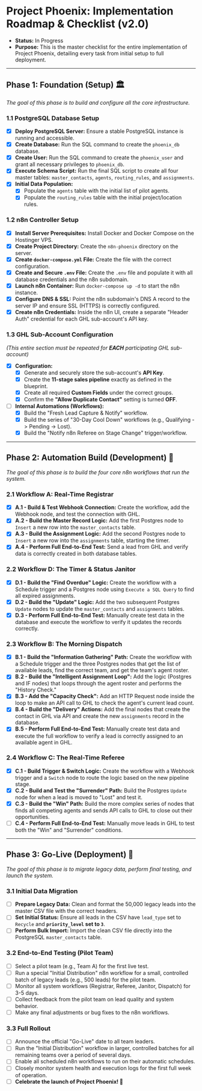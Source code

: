 # Project Phoenix: Implementation Roadmap & Checklist (v2.0)
* **Status:** In Progress
* **Purpose:** This is the master checklist for the entire implementation of Project Phoenix, detailing every task from initial setup to full deployment.

---
## Phase 1: Foundation (Setup) 🏛️
*The goal of this phase is to build and configure all the core infrastructure.*

### 1.1 PostgreSQL Database Setup
- [x] **Deploy PostgreSQL Server:** Ensure a stable PostgreSQL instance is running and accessible.
- [x] **Create Database:** Run the SQL command to create the `phoenix_db` database.
- [x] **Create User:** Run the SQL command to create the `phoenix_user` and grant all necessary privileges to `phoenix_db`.
- [x] **Execute Schema Script:** Run the final SQL script to create all four master tables: `master_contacts`, `agents`, `routing_rules`, and `assignments`.
- [x] **Initial Data Population:**
    - [x] Populate the `agents` table with the initial list of pilot agents.
    - [x] Populate the `routing_rules` table with the initial project/location rules.

### 1.2 n8n Controller Setup
- [x] **Install Server Prerequisites:** Install Docker and Docker Compose on the Hostinger VPS.
- [x] **Create Project Directory:** Create the `n8n-phoenix` directory on the server.
- [x] **Create `docker-compose.yml` File:** Create the file with the correct configuration.
- [x] **Create and Secure `.env` File:** Create the `.env` file and populate it with all database credentials and the n8n subdomain.
- [x] **Launch n8n Container:** Run `docker-compose up -d` to start the n8n instance.
- [x] **Configure DNS & SSL:** Point the n8n subdomain's DNS A record to the server IP and ensure SSL (HTTPS) is correctly configured.
- [x] **Create n8n Credentials:** Inside the n8n UI, create a separate "Header Auth" credential for each GHL sub-account's API key.

### 1.3 GHL Sub-Account Configuration
*(This entire section must be repeated for **EACH** participating GHL sub-account)*
- [x] **Configuration:**
    - [x] Generate and securely store the sub-account's **API Key**.
    - [x] Create the **11-stage sales pipeline** exactly as defined in the blueprint.
    - [x] Create all required **Custom Fields** under the correct groups.
    - [x] Confirm the **"Allow Duplicate Contact"** setting is turned **OFF**.
- [ ] **Internal Automations (Workflows):**
    - [x] Build the "Fresh Lead Capture & Notify" workflow.
    - [x] Build the series of "30-Day Cool Down" workflows (e.g., Qualifying -> Pending -> Lost).
    - [x] Build the "Notify n8n Referee on Stage Change" trigger/workflow.

---
## Phase 2: Automation Build (Development) 🧠
*The goal of this phase is to build the four core n8n workflows that run the system.*

### 2.1 Workflow A: Real-Time Registrar
- [x] **A.1 - Build & Test Webhook Connection:** Create the workflow, add the Webhook node, and test the connection with GHL.
- [x] **A.2 - Build the Master Record Logic:** Add the first Postgres node to `Insert` a new row into the `master_contacts` table.
- [x] **A.3 - Build the Assignment Logic:** Add the second Postgres node to `Insert` a new row into the `assignments` table, starting the timer.
- [x] **A.4 - Perform Full End-to-End Test:** Send a lead from GHL and verify data is correctly created in both database tables.

### 2.2 Workflow D: The Timer & Status Janitor
- [x] **D.1 - Build the "Find Overdue" Logic:** Create the workflow with a Schedule trigger and a Postgres node using `Execute a SQL Query` to find all expired assignments.
- [x] **D.2 - Build the "Update" Logic:** Add the two subsequent Postgres `Update` nodes to update the `master_contacts` and `assignments` tables.
- [x] **D.3 - Perform Full End-to-End Test:** Manually create test data in the database and execute the workflow to verify it updates the records correctly.

### 2.3 Workflow B: The Morning Dispatch
- [x] **B.1 - Build the "Information Gathering" Path:** Create the workflow with a Schedule trigger and the three Postgres nodes that get the list of available leads, find the correct team, and get the team's agent roster.
- [x] **B.2 - Build the "Intelligent Assignment Loop":** Add the logic (Postgres and IF nodes) that loops through the agent roster and performs the "History Check."
- [x] **B.3 - Add the "Capacity Check":** Add an HTTP Request node inside the loop to make an API call to GHL to check the agent's current lead count.
- [x] **B.4 - Build the "Delivery" Actions:** Add the final nodes that create the contact in GHL via API and create the new `assignments` record in the database.
- [x] **B.5 - Perform Full End-to-End Test:** Manually create test data and execute the full workflow to verify a lead is correctly assigned to an available agent in GHL.

### 2.4 Workflow C: The Real-Time Referee
- [x] **C.1 - Build Trigger & Switch Logic:** Create the workflow with a Webhook trigger and a `Switch` node to route the logic based on the new pipeline stage.
- [x] **C.2 - Build and Test the "Surrender" Path:** Build the Postgres `Update` node for when a lead is moved to "Lost" and test it.
- [x] **C.3 - Build the "Win" Path:** Build the more complex series of nodes that finds all competing agents and sends API calls to GHL to close out their opportunities.
- [ ] **C.4 - Perform Full End-to-End Test:** Manually move leads in GHL to test both the "Win" and "Surrender" conditions.

---
## Phase 3: Go-Live (Deployment) 🚀
*The goal of this phase is to migrate legacy data, perform final testing, and launch the system.*

### 3.1 Initial Data Migration
- [ ] **Prepare Legacy Data:** Clean and format the 50,000 legacy leads into the master CSV file with the correct headers.
- [ ] **Set Initial Status:** Ensure all leads in the CSV have `lead_type` set to `Recycle` and **`priority_level` set to `3`**.
- [ ] **Perform Bulk Import:** Import the clean CSV file directly into the PostgreSQL `master_contacts` table.

### 3.2 End-to-End Testing (Pilot Team)
- [ ] Select a pilot team (e.g., Team A) for the first live test.
- [ ] Run a special "Initial Distribution" n8n workflow for a small, controlled batch of legacy leads (e.g., 500 leads) for the pilot team.
- [ ] Monitor all system workflows (Registrar, Referee, Janitor, Dispatch) for 3-5 days.
- [ ] Collect feedback from the pilot team on lead quality and system behavior.
- [ ] Make any final adjustments or bug fixes to the n8n workflows.

### 3.3 Full Rollout
- [ ] Announce the official "Go-Live" date to all team leaders.
- [ ] Run the "Initial Distribution" workflow in larger, controlled batches for all remaining teams over a period of several days.
- [ ] Enable all scheduled n8n workflows to run on their automatic schedules.
- [ ] Closely monitor system health and execution logs for the first full week of operation.
- [ ] **Celebrate the launch of Project Phoenix! 🎉**
